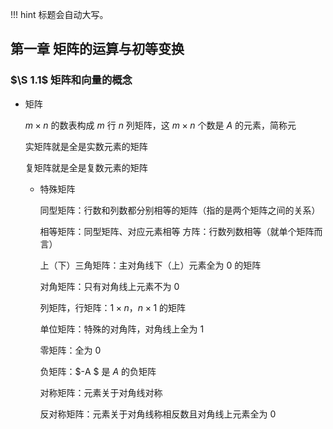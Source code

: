 !!! hint
    标题会自动大写。



## 第一章 矩阵的运算与初等变换

### $\S 1.1$ 矩阵和向量的概念

- 矩阵

  $m \times n$ 的数表构成 $m$ 行 $n$ 列矩阵，这 $m \times n$ 个数是 $A$ 的元素，简称元

  实矩阵就是全是实数元素的矩阵

  复矩阵就是全是复数元素的矩阵

  - 特殊矩阵

    同型矩阵：行数和列数都分别相等的矩阵（指的是两个矩阵之间的关系）

    相等矩阵：同型矩阵、对应元素相等
    方阵：行数列数相等（就单个矩阵而言）

    上（下）三角矩阵：主对角线下（上）元素全为 $0$ 的矩阵

    对角矩阵：只有对角线上元素不为 $0$

    列矩阵，行矩阵：$1 \times n$，$n \times 1$ 的矩阵

    单位矩阵：特殊的对角阵，对角线上全为 $1$

    零矩阵：全为 $0$

    负矩阵：$-A $ 是 $A$ 的负矩阵

    对称矩阵：元素关于对角线对称

    反对称矩阵：元素关于对角线称相反数且对角线上元素全为 $0$